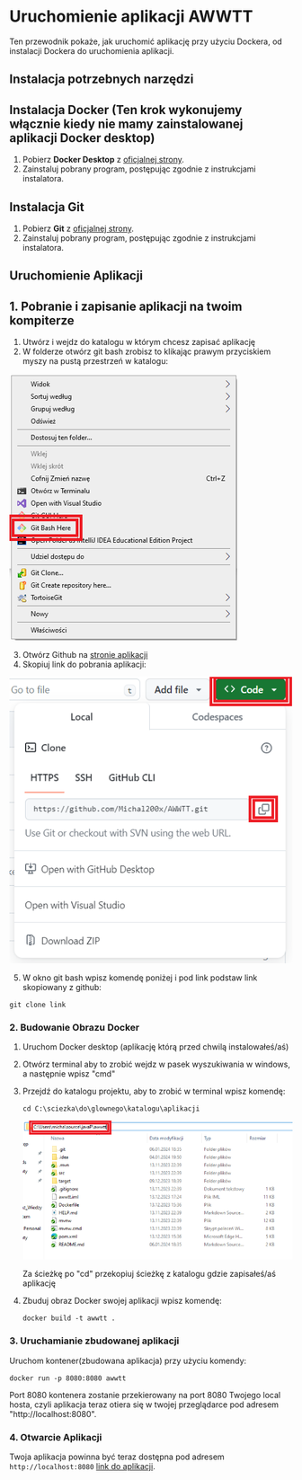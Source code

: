 # Uruchomienie aplikacji AWWTT

Ten przewodnik pokaże, jak uruchomić aplikację przy użyciu Dockera, od instalacji Dockera do uruchomienia aplikacji.

## Instalacja potrzebnych narzędzi

## Instalacja Docker (Ten krok wykonujemy włącznie kiedy nie mamy zainstalowanej aplikacji Docker desktop)

1. Pobierz **Docker Desktop** z [oficjalnej strony](https://www.docker.com/get-started/).
2. Zainstaluj pobrany program, postępując zgodnie z instrukcjami instalatora.

## Instalacja Git

1. Pobierz **Git** z [oficjalnej strony](https://git-scm.com/downloads).
2. Zainstaluj pobrany program, postępując zgodnie z instrukcjami instalatora.

## Uruchomienie Aplikacji

## 1. Pobranie i zapisanie aplikacji na twoim kompiterze
1. Utwórz i wejdz do katalogu w którym chcesz zapisać aplikację
2. W folderze otwórz git bash zrobisz to klikając prawym przyciskiem myszy na pustą przestrzeń w katalogu:

![readme-png/open-bash.png](readme-png/open-bash.png)

3. Otwórz Github na [stronie aplikacji](https://github.com/Michal200x/AWWTT/tree/master)
4. Skopiuj link do pobrania aplikacji:

![readme-png/copy-github.png](readme-png/copy-github.png)

5. W okno git bash wpisz komendę poniżej i pod link podstaw link skopiowany z github:
```
git clone link
```

### 2. Budowanie Obrazu Docker
1. Uruchom Docker desktop (aplikację którą przed chwilą instalowałeś/aś)
2. Otwórz terminal aby to zrobić wejdz w pasek wyszukiwania w windows, a następnie wpisz "cmd"
3. Przejdź do katalogu projektu, aby to zrobić w terminal wpisz komendę:
   ```
   cd C:\sciezka\do\glownego\katalogu\aplikacji
   ```
   ![readme-png/copy-path](readme-png/copy-path.png)

   Za ścieżkę po "cd" przekopiuj ścieżkę z katalogu gdzie zapisałeś/aś aplikację

4. Zbuduj obraz Docker swojej aplikacji wpisz komendę:
   ```
   docker build -t awwtt .
   ```

### 3. Uruchamianie zbudowanej aplikacji
Uruchom kontener(zbudowana aplikacja) przy użyciu komendy:
```
docker run -p 8080:8080 awwtt
```
Port 8080 kontenera zostanie przekierowany na port 8080 Twojego local hosta, czyli aplikacja teraz otiera się w twojej przeglądarce pod adresem "http://localhost:8080".

### 4. Otwarcie Aplikacji
Twoja aplikacja powinna być teraz dostępna pod adresem `http://localhost:8080` [link do aplikacji](http://localhost:8080).